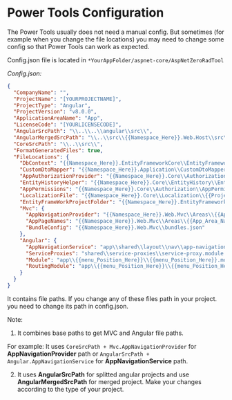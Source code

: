 # Power Tools Configuration

The Power Tools usually does not need a manual config.  But sometimes (for example when you change the file locations) you may need to change some config so that Power Tools can work as expected.

Config.json file is located in `*YourAppFolder/aspnet-core/AspNetZeroRadTool`

*Config.json:*

```json
{
  "CompanyName": "",
  "ProjectName": "[YOURPROJECTNAME]",
  "ProjectType": "Angular",
  "ProjectVersion": "v8.0.0",
  "ApplicationAreaName": "App",
  "LicenseCode": "[YOURLICENSECODE]",
  "AngularSrcPath": "\\..\\..\\angular\\src\\",
  "AngularMergedSrcPath": "\\..\\src\\{{Namespace_Here}}.Web.Host\\src\\",
  "CoreSrcPath": "\\..\\src\\",
  "FormatGeneratedFiles": true,
  "FileLocations": {
    "DbContext": "{{Namespace_Here}}.EntityFrameworkCore\\EntityFrameworkCore\\{{Project_Name_Here}}DbContext.cs",
    "CustomDtoMapper": "{{Namespace_Here}}.Application\\CustomDtoMapper.cs",
    "AppAuthorizationProvider": "{{Namespace_Here}}.Core\\Authorization\\AppAuthorizationProvider.cs",
    "EntityHistoryHelper": "{{Namespace_Here}}.Core\\EntityHistory\\EntityHistoryHelper.cs",
    "AppPermissions": "{{Namespace_Here}}.Core\\Authorization\\AppPermissions.cs",
    "LocalizationFile": "{{Namespace_Here}}.Core\\Localization\\{{Project_Name_Here}}\\{{Project_Name_Here}}.xml",
    "EntityFrameWorkProjectFolder": "{{Namespace_Here}}.EntityFrameworkCore",
    "Mvc": {
      "AppNavigationProvider": "{{Namespace_Here}}.Web.Mvc\\Areas\\{{App_Area_Name_Here}}\\Startup\\{{App_Area_Name_Here}}NavigationProvider.cs",
      "AppPageNames": "{{Namespace_Here}}.Web.Mvc\\Areas\\{{App_Area_Name_Here}}\\Startup\\{{App_Area_Name_Here}}PageNames.cs",
      "BundleConfig": "{{Namespace_Here}}.Web.Mvc\\bundles.json"
    },
    "Angular": {
      "AppNavigationService": "app\\shared\\layout\\nav\\app-navigation.service.ts",
      "ServiceProxies": "shared\\service-proxies\\service-proxy.module.ts",
      "Module": "app\\{{menu_Position_Here}}\\{{menu_Position_Here}}.module.ts",
      "RoutingModule": "app\\{{menu_Position_Here}}\\{{menu_Position_Here}}-routing.module.ts"
    }
  }
}
```

It contains file paths. If you change any of these files path in your project. you need to change its path in config.json.



Note:

1.  It combines base paths to get MVC and Angular file paths.

   For example: It uses `CoreSrcPath + Mvc.AppNavigationProvider` for **AppNavigationProvider** path or `AngularSrcPath + Angular.AppNavigationService` for **AppNavigationService** path. 

2. It uses **AngularSrcPath** for splitted angular projects and use **AngularMergedSrcPath** for merged project. Make your changes according to the type of your project.
